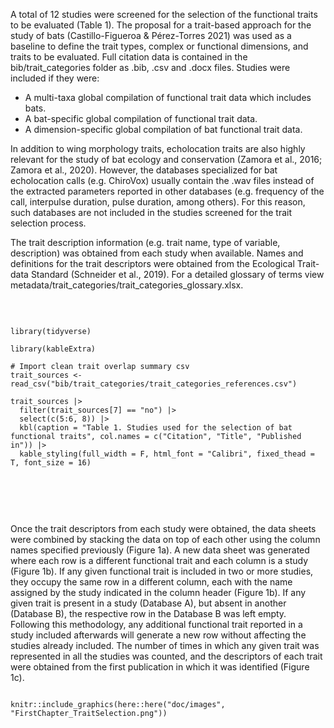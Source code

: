 A total of 12 studies were screened for the selection of the functional traits to be evaluated (Table 1). The proposal for a trait-based approach for the study of bats (Castillo-Figueroa & Pérez-Torres 2021) was used as a baseline to define the trait types, complex or functional dimensions, and traits to be evaluated. Full citation data is contained in the bib/trait_categories folder as .bib, .csv and .docx files. Studies were included if they were:

-   A multi-taxa global compilation of functional trait data which includes bats.
-   A bat-specific global compilation of functional trait data.
-   A dimension-specific global compilation of bat functional trait data.

In addition to wing morphology traits, echolocation traits are also highly relevant for the study of bat ecology and conservation (Zamora et al., 2016; Zamora et al., 2020). However, the databases specialized for bat echolocation calls (e.g. ChiroVox) usually contain the .wav files instead of the extracted parameters reported in other databases (e.g. frequency of the call, interpulse duration, pulse duration, among others). For this reason, such databases are not included in the studies screened for the trait selection process.

The trait description information (e.g. trait name, type of variable, description) was obtained from each study when available. Names and definitions for the trait descriptors were obtained from the Ecological Trait-data Standard (Schneider et al., 2019). For a detailed glossary of terms view metadata/trait_categories/trait_categories_glossary.xlsx.

<br>

```{r Trait sources selection list, echo=FALSE, message=FALSE, warning=FALSE, tidy=FALSE}

library(tidyverse)

library(kableExtra)

# Import clean trait overlap summary csv
trait_sources <- read_csv("bib/trait_categories/trait_categories_references.csv")

trait_sources |>
  filter(trait_sources[7] == "no") |>
  select(c(5:6, 8)) |>
  kbl(caption = "Table 1. Studies used for the selection of bat functional traits", col.names = c("Citation", "Title", "Published in")) |>
  kable_styling(full_width = F, html_font = "Calibri", fixed_thead = T, font_size = 16)
  


```

<br> <br>

Once the trait descriptors from each study were obtained, the data sheets were combined by stacking the data on top of each other using the column names specified previously (Figure 1a). A new data sheet was generated where each row is a different functional trait and each column is a study (Figure 1b). If any given functional trait is included in two or more studies, they occupy the same row in a different column, each with the name assigned by the study indicated in the column header (Figure 1b). If any given trait is present in a study (Database A), but absent in another (Database B), the respective row in the Database B was left empty. Following this methodology, any additional functional trait reported in a study included afterwards will generate a new row without affecting the studies already included. The number of times in which any given trait was represented in all the studies was counted, and the descriptors of each trait were obtained from the first publication in which it was identified (Figure 1c).

```{r trait selection process, fig.align = 'center', out.width = "90%", fig.cap = "Figure 2. Workflow for the screening and selection of bat functional traits to be evaluated. The first two columns in b) and c) correspond to trait type and the trait complex or functional dimension following Castillo-Figueroa & Pérez-Torres (2021).", echo=FALSE, message=FALSE}

knitr::include_graphics(here::here("doc/images", "FirstChapter_TraitSelection.png"))

```

<br> <br>
